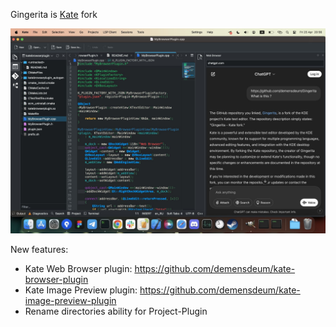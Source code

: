Gingerita is [Kate](https://github.com/KDE/kate) fork

![screenshot.jpg](screenshot.jpeg)

New features:

* Kate Web Browser plugin: https://github.com/demensdeum/kate-browser-plugin
* Kate Image Preview plugin: https://github.com/demensdeum/kate-image-preview-plugin
* Rename directories ability for Project-Plugin
